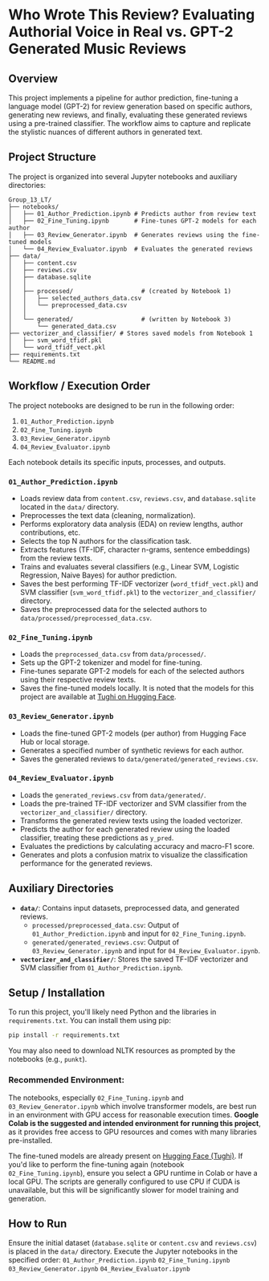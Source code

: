 # Who Wrote This Review? Evaluating Authorial Voice in Real vs. GPT-2 Generated Music Reviews

## Overview

This project implements a pipeline for author prediction, fine-tuning a language model (GPT-2) for review generation based on specific authors, generating new reviews, and finally, evaluating these generated reviews using a pre-trained classifier. The workflow aims to capture and replicate the stylistic nuances of different authors in generated text.

## Project Structure

The project is organized into several Jupyter notebooks and auxiliary directories:
```
Group_13_LT/
├── notebooks/
│   ├── 01_Author_Prediction.ipynb # Predicts author from review text
│   ├── 02_Fine_Tuning.ipynb       # Fine-tunes GPT-2 models for each author
│   ├── 03_Review_Generator.ipynb  # Generates reviews using the fine-tuned models
│   └── 04_Review_Evaluator.ipynb  # Evaluates the generated reviews
├── data/
│   ├── content.csv
│   ├── reviews.csv
│   ├── database.sqlite
│   │
│   ├── processed/                   # (created by Notebook 1)
│   │   ├── selected_authors_data.csv
│   │   └── preprocessed_data.csv
│   │
│   └── generated/                   # (written by Notebook 3)
│       └── generated_data.csv
├── vectorizer_and_classifier/ # Stores saved models from Notebook 1
│   ├── svm_word_tfidf.pkl
│   └── word_tfidf_vect.pkl
├── requirements.txt
└── README.md
```
## Workflow / Execution Order

The project notebooks are designed to be run in the following order:

1.  `01_Author_Prediction.ipynb`
2.  `02_Fine_Tuning.ipynb`
3.  `03_Review_Generator.ipynb`
4.  `04_Review_Evaluator.ipynb`

Each notebook details its specific inputs, processes, and outputs.

### `01_Author_Prediction.ipynb`
* Loads review data from `content.csv`, `reviews.csv`, and `database.sqlite` located in the `data/` directory.
* Preprocesses the text data (cleaning, normalization).
* Performs exploratory data analysis (EDA) on review lengths, author contributions, etc.
* Selects the top N authors for the classification task.
* Extracts features (TF-IDF, character n-grams, sentence embeddings) from the review texts.
* Trains and evaluates several classifiers (e.g., Linear SVM, Logistic Regression, Naive Bayes) for author prediction.
* Saves the best performing TF-IDF vectorizer (`word_tfidf_vect.pkl`) and SVM classifier (`svm_word_tfidf.pkl`) to the `vectorizer_and_classifier/` directory.
* Saves the preprocessed data for the selected authors to `data/processed/preprocessed_data.csv`.

### `02_Fine_Tuning.ipynb`
* Loads the `preprocessed_data.csv` from `data/processed/`.
* Sets up the GPT-2 tokenizer and model for fine-tuning.
* Fine-tunes separate GPT-2 models for each of the selected authors using their respective review texts.
* Saves the fine-tuned models locally. It is noted that the models for this project are available at [Tughi on Hugging Face](https://www.google.com/url?sa=E&source=gmail&q=https://huggingface.co/Tughi).

### `03_Review_Generator.ipynb`
* Loads the fine-tuned GPT-2 models (per author) from Hugging Face Hub or local storage.
* Generates a specified number of synthetic reviews for each author.
* Saves the generated reviews to `data/generated/generated_reviews.csv`.

### `04_Review_Evaluator.ipynb`
* Loads the `generated_reviews.csv` from `data/generated/`.
* Loads the pre-trained TF-IDF vectorizer and SVM classifier from the `vectorizer_and_classifier/` directory.
* Transforms the generated review texts using the loaded vectorizer.
* Predicts the author for each generated review using the loaded classifier, treating these predictions as `y_pred`.
* Evaluates the predictions by calculating accuracy and macro-F1 score.
* Generates and plots a confusion matrix to visualize the classification performance for the generated reviews.

## Auxiliary Directories

* **`data/`**: Contains input datasets, preprocessed data, and generated reviews.
    * `processed/preprocessed_data.csv`: Output of `01_Author_Prediction.ipynb` and input for `02_Fine_Tuning.ipynb`.
    * `generated/generated_reviews.csv`: Output of `03_Review_Generator.ipynb` and input for `04_Review_Evaluator.ipynb`.
* **`vectorizer_and_classifier/`**: Stores the saved TF-IDF vectorizer and SVM classifier from `01_Author_Prediction.ipynb`.

## Setup / Installation

To run this project, you'll likely need Python and the libraries in `requirements.txt`. You can install them using pip:

```bash
pip install -r requirements.txt
```
You may also need to download NLTK resources as prompted by the notebooks (e.g., `punkt`).

### Recommended Environment:

The notebooks, especially `02_Fine_Tuning.ipynb` and `03_Review_Generator.ipynb` which involve transformer models, are best run in an environment with GPU access for reasonable execution times. **Google Colab is the suggested and intended environment for running this project**, as it provides free access to GPU resources and comes with many libraries pre-installed.

The fine-tuned models are already present on [Hugging Face (Tughi)](https://huggingface.co/Tughi). If you'd like to perform the fine-tuning again (notebook `02_Fine_Tuning.ipynb`), ensure you select a GPU runtime in Colab or have a local GPU. The scripts are generally configured to use CPU if CUDA is unavailable, but this will be significantly slower for model training and generation.

## How to Run
Ensure the initial dataset (`database.sqlite` or `content.csv` and `reviews.csv`) is placed in the `data/` directory.
Execute the Jupyter notebooks in the specified order:
`01_Author_Prediction.ipynb`
`02_Fine_Tuning.ipynb`
`03_Review_Generator.ipynb`
`04_Review_Evaluator.ipynb`
<!-- end list -->
